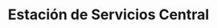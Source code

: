 ---
title: "Estación de Servicios Central"
url: /caracas/estacion-de-servicios-central/
shop: Autoteile
---